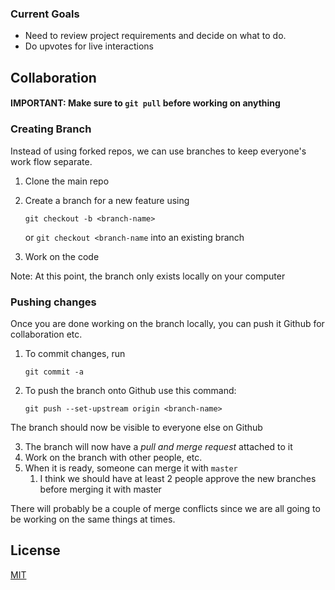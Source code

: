 ###  Current Goals
- Need to review project requirements and decide on what to do.
- Do upvotes for live interactions

## Collaboration
#### IMPORTANT: Make sure to `git pull` before working on anything 
### Creating Branch 
Instead of using forked repos, we can use branches to keep everyone's work flow separate.
1. Clone the main repo
2. Create a branch for a new feature using 
   ```
   git checkout -b <branch-name>
   ```
   or `git checkout <branch-name` into an existing branch

3. Work on the code

Note: At this point, the branch only exists locally on your computer
### Pushing changes
Once you are done working on the branch locally, you can push it Github for collaboration etc.
1. To commit changes, run
   ```
   git commit -a
   ```
2. To push the branch onto Github use this command:
   ```
   git push --set-upstream origin <branch-name>
   ```
The branch should now be visible to everyone else on Github

3. The branch will now have a *pull and merge request* attached to it
4. Work on the branch with other people, etc.
5. When it is ready, someone can merge it with `master`
      1. I think we should have at least 2 people approve the new branches before merging it with master

There will probably be a couple of merge conflicts since we are all going to be working on the same things at times. 

## License
[MIT](https://choosealicense.com/licenses/mit/)
